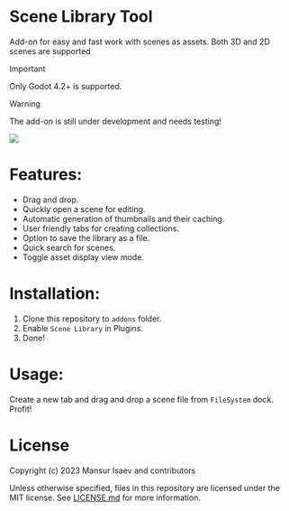 # Scene Library Tool

Add-on for easy and fast work with scenes as assets. Both 3D and 2D scenes are supported

> [!IMPORTANT] 
> Only Godot 4.2+ is supported.

> [!WARNING]  
> The add-on is still under development and needs testing!

![](https://github.com/4d49/scene-library/assets/8208165/b1546bc6-2b8a-4bdc-b178-8cefc961a6ef)

# Features:

- Drag and drop.
- Quickly open a scene for editing.
- Automatic generation of thumbnails and their caching.
- User friendly tabs for creating collections.
- Option to save the library as a file.
- Quick search for scenes.
- Toggle asset display view mode.

# Installation:

1. Clone this repository to `addons` folder.
2. Enable `Scene Library` in Plugins.
4. Done!

# Usage:

Create a new tab and drag and drop a scene file from `FileSystem` dock. Profit!

# License

Copyright (c) 2023 Mansur Isaev and contributors

Unless otherwise specified, files in this repository are licensed under the
MIT license. See [LICENSE.md](LICENSE.md) for more information.
